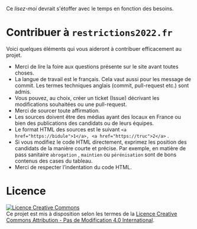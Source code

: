 Ce *lisez-moi* devrait s'étoffer avec le temps en fonction des besoins.

# Contribuer à `restrictions2022.fr`

Voici quelques éléments qui vous aideront à contribuer efficacement au projet.

* Merci de lire la foire aux questions présente sur le site avant toutes choses.
* La langue de travail est le français. Cela vaut aussi pour les message de commit. Les termes techniques anglais (commit, pull-request etc.) sont admis.
* Vous pouvez, au choix, créer un ticket (Issue) décrivant les modifications souhaitées ou une pull-request.
* Merci de sourcer toute affirmation.
* Les sources doivent être des médias ayant des locaux en France ou bien des publications des candidats ou de leurs équipes.
* Le format HTML des sources est le suivant `<a href="https://bidule">1</a>, <a href="https://truc">2</a>` .
* Si vous modifiez le code HTML directement, exprimez les position des candidats de la manière courte et précise. Par exemple, en matière de pass sanitaire `abrogation` , `maintien` ou `pérénisation` sont de bons contenus des cases du tableau. 
* Merci de respecter l’indentation du code HTML. 

# Licence

<a rel="license" href="http://creativecommons.org/licenses/by-nd/4.0/"><img alt="Licence Creative Commons" style="border-width:0" src="https://i.creativecommons.org/l/by-nd/4.0/88x31.png" /></a><br />Ce projet est mis à disposition selon les termes de la <a rel="license" href="http://creativecommons.org/licenses/by-nd/4.0/">Licence Creative Commons Attribution - Pas de Modification 4.0 International</a>.
